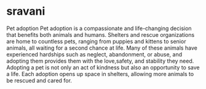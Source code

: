 # sravani
Pet adoption
Pet adoption is a compassionate and life-changing decision that benefits both animals and humans. Shelters and rescue organizations are home to countless pets, ranging from puppies and kittens to senior animals, all waiting for a second chance at life. Many of these animals have experienced hardships such as neglect, abandonment, or abuse, and adopting them provides them with the love,safety, and stability they need. Adopting a pet is not only an act of kindness but also an opportunity to save a life. Each adoption opens up space in shelters, allowing more animals to be rescued and cared for.
